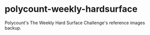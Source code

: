# polycount-weekly-hardsurface
Polycount's The Weekly Hard Surface Challenge's reference images backup.
